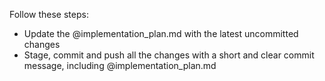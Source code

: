 Follow these steps:

- Update the @implementation_plan.md with the latest uncommitted changes
- Stage, commit and push all the changes with a short and clear commit message, including @implementation_plan.md